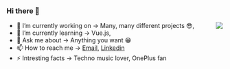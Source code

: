 ### Hi there 👋
<img align="right" src="https://github-readme-stats.vercel.app/api?username=teziovsky&show_icons=true&icon_color=ad0d52&text_color=24292e&bg_color=ffffff&hide_title=true" />

- 🔭 I’m currently working on -> Many, many different projects 😎,
- 🌱 I’m currently learning -> Vue.js,
- 💬 Ask me about -> Anything you want 😁
- 📫 How to reach me -> [Email](mailto:kontakt@jakubsoboczynski.pl), [Linkedin](https://www.linkedin.com/in/jakubsoboczynski)
- ⚡ Intresting facts -> Techno music lover, OnePlus fan
